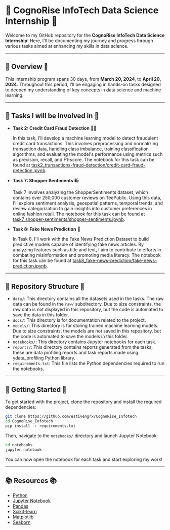 # 🚀 CognoRise InfoTech Data Science Internship 🚀

Welcome to my GitHub repository for the **CognoRise InfoTech Data Science Internship**! Here, I'll be documenting my journey and progress through various tasks aimed at enhancing my skills in data science.

---

## 📅 Overview 📅

This internship program spans 30 days, from **March 20, 2024**, to **April 20, 2024**. Throughout this period, I'll be engaging in hands-on tasks designed to deepen my understanding of key concepts in data science and machine learning.

---

## 🎯 Tasks I will be involved in 🎯

- **Task 2: Credit Card Fraud Detection** 🕵️‍♂️
  
  In this task, I'll develop a machine learning model to detect fraudulent credit card transactions. This involves preprocessing and normalizing transaction data, handling class imbalance, training classification algorithms, and evaluating the model's performance using metrics such as precision, recall, and F1-score. The notebook for this task can be found at [task2_transactions-fraud-detection/credit-card-fraud-detection.ipynb](notebooks/task2_transactions-fraud-detection/credit-card-fraud-detection.ipynb).

- **Task 7: Shopper Sentiments** 🛍️
  
  Task 7 involves analyzing the ShopperSentiments dataset, which contains over 250,000 customer reviews on TeePublic. Using this data, I'll explore sentiment analysis, geospatial patterns, temporal trends, and review categorization to gain insights into customer preferences in online fashion retail. The notebook for this task can be found at [task7_shopper-sentiments/shopper-sentiments.ipynb](notebooks/task7_shopper-sentiments/shopper-sentiments.ipynb).

- **Task 8: Fake News Prediction** 📰
  
  In Task 8, I'll work with the Fake News Prediction Dataset to build predictive models capable of identifying fake news articles. By analyzing features such as title and text, I aim to contribute to efforts in combating misinformation and promoting media literacy. The notebook for this task can be found at [task8_fake-news-prediction/fake-news-prediction.ipynb](notebooks/task8_fake-news-prediction/fake-news-prediction.ipynb).

---

## 📁 Repository Structure 📁

- `data/`: This directory contains all the datasets used in the tasks. The raw data can be found in the `raw/` subdirectory. Due to size constraints, the raw data is not displayed in this repository, but the code is automated to save the data in this folder.
- `docs/`: This directory is for documentation related to the project.
- `models/`: This directory is for storing trained machine learning models. Due to size constraints, the models are not saved in this repository, but the code is automated to save the models in this folder.
- `notebooks/`: This directory contains Jupyter notebooks for each task.
- `reports/`: This directory contains reports generated from the tasks, these are data profiling reports and task reports made using ydata_profiling Python library.
- `requirements.txt`: This file lists the Python dependencies required to run the notebooks.

---

## 🚀 Getting Started 🚀

To get started with the project, clone the repository and install the required dependencies:

```bash
git clone https://github.com/estivengrx/CognoRise_Infotech
cd CognoRise_Infotech
pip install -r requirements.txt
```

Then, navigate to the `notebooks/` directory and launch Jupyter Notebook:

```bash
cd notebooks
jupyter notebook
```

You can now open the notebook for each task and start exploring my work!

---

## 📚 Resources 📚

- [Python](https://www.python.org/)
- [Jupyter Notebook](https://jupyter.org/)
- [Pandas](https://pandas.pydata.org/)
- [Scikit-learn](https://scikit-learn.org/)
- [Matplotlib](https://matplotlib.org/)
- [Seaborn](https://seaborn.pydata.org/)
